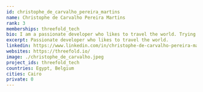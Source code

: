 ```yaml
---
id: christophe_de_carvalho_pereira_martins
name: Christophe de Carvalho Pereira Martins
rank: 3
memberships: threefold_tech
bio: I am a passionate developer who likes to travel the world. Trying to improve the world around me using technology is one of my goals. I believe the web needs to evolve into a more decentralized and fair network. I've been involved with the development of the threefold ecosystem since it's creation and I'm contributing to the technical side of things on a daily basis.
excerpt: Passionate developer who likes to travel the world.
linkedin: https://www.linkedin.com/in/christophe-de-carvalho-pereira-martins-919504a1/
websites: https://threefold.io/
image: ./christophe_de_carvalho.jpeg
project_ids: threefold_tech
countries: Egypt, Belgium
cities: Cairo
private: 0
---
```

